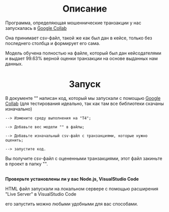 <h1 align="center">Описание</h1>

Программа, определяющая мошеннические транзакции у нас запускалась в [Google Collab](https://colab.google/)

Она принимает csv-файл, такой же как был дан в кейсе, только без последнего столбца и формирует его сама.

Модель обучена полностью на файле, который был дан кейсодателями и выдает 99.63% верной оценки транзакции на основе выданных нам данных.

<h1 align="center">Запуск</h1>

В документе "" написан код, который мы запускали с помощью [Google Collab](https://colab.google/) (для тестирования идеально, так как там все библиотеки скачаны изначально)

    --> Измените среду выполнения на "Т4";
    
    --> Добавьте вес модели "" в файлы;
    
    --> Добавьте изначальный csv-файл с транзакциями, которые нужно оценить;
    
    --> запустите код.
    
Вы получите csv-файл с оцененными транзакциями, этот файл закиньте в проект в папку "".<br><br>


<b>Проверьте установлены ли у вас Node.js, VisualStudio Code</b>

HTML файл запускали на локальном сервере с помощью расширения "Live Server" в VisualStudio Code

его запустить можно любыми удобными для вас способами.
